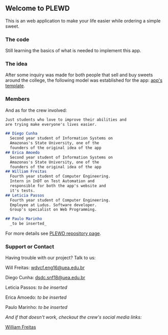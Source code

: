 ## Welcome to PLEWD

This is an web application to make your life easier while ordering a simple sweet.


### The code

Still learning the basics of what is needed to implement this app.

### The idea

After some inquiry was made for both people that sell and buy sweets around the college, the following model was established for the app: [app's template](https://drive.google.com/open?id=1-yVTpFYhKurC131CeMKgHEvO4aurP-yJ).

### Members

And as for the crew involved:

```markdown
Just students who love to improve their abilities and 
are trying make everyone's lives easier.

## Diego Cunha
  Second year student of Information Systems on 
  Amazonas's State University, one of the 
  founders of the original idea of the app 
## Erica Amoedo
  Second year student of Information Systems on 
  Amazonas's State University, one of the 
  founders of the original idea of the app 
## William Freitas
  Fourth year student of Computer Engineering. 
  Intern in InDT on Test Automation and 
  responsible for both the app's website and 
  it's tests.
## Leticia Passos
  Fourth year student of Computer Engineering. 
  Employee at Ludus. Software developer. 
  Group's specialist on Web Programming.

## Paulo Marinho
  _to be inserted_

```

For more details see [PLEWD repository page](https://github.com/WilliamFreitas217/PLEWD).

### Support or Contact

Having trouble with our project? Talk to us:

Will Freitas: wdvcf.eng16@uea.edu.br

Diego Cunha: dsdc.snf18@uea.edu.br

Leticia Passos: _to be inserted_

Erica Amoedo: _to be inserted_

Paulo Marinho: _to be inserted_


_And if that doesn't work, checkout the crew's social media links:_

[William Freitas](https://www.instagram.com/willfreitas217/)


